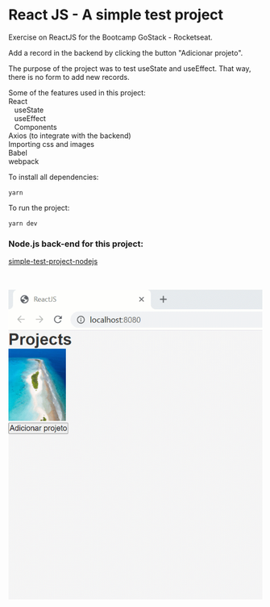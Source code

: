 # React JS - A simple test project 

Exercise on ReactJS for the Bootcamp GoStack - Rocketseat.

Add a record in the backend by clicking the button "Adicionar projeto".

The purpose of the project was to test useState and useEffect. That way, there is no form to add new records.

Some of the features used in this project: </br>
React </br>
&nbsp;&nbsp;&nbsp;useState </br>
&nbsp;&nbsp;&nbsp;useEffect </br>
&nbsp;&nbsp;&nbsp;Components </br>
Axios (to integrate with the backend) </br>
Importing css and images </br>
Babel </br>
webpack </br>

To install all dependencies:

```
yarn
```

To run the project:

```
yarn dev
```

### Node.js back-end for this project:

[simple-test-project-nodejs](https://github.com/rlovatto/simple-test-project-nodejs)


<br/><br/>
![](Add_project.gif)

